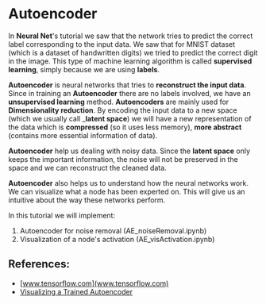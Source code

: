 # Autoencoder

In __Neural Net__'s tutorial we saw that the network tries to predict the correct label corresponding to the input data. We saw that for MNIST dataset (which is a dataset of handwritten digits) we tried to predict the correct digit in the image. This type of machine learning algorithm is called __supervised learning__, simply because we are using __labels__.

__Autoencoder__ is neural networks that tries to __reconstruct the input data__. Since in training an __Autoencoder__ there are no labels involved, we have an __unsupervised learning__ method. __Autoencoders__ are mainly used for __Dimensionality reduction__. By encoding the input data to a new space (which we usually call ___latent space__) we will have a new representation of the data which is __compressed__ (so it uses less memory), __more abstract__ (contains more essential information of data). 

__Autoencoder__ help us dealing with noisy data. Since the __latent space__ only keeps the important information, the noise will not be preserved in the space and we can reconstruct the cleaned data.

__Autoencoder__ also helps us to understand how the neural networks work. We can visualize what a node has been experted on. This will give us an intuitive about the way these networks perform.


In this tutorial we will implement:
1. Autoencoder for noise removal (AE_noiseRemoval.ipynb)
2. Visualization of a node's activation (AE_visActivation.ipynb)

## References:
* [www.tensorflow.com](www.tensorflow.com)
* [Visualizing a Trained Autoencoder](http://ufldl.stanford.edu/wiki/index.php/Visualizing_a_Trained_Autoencoder)